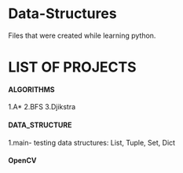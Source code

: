 # Data-Structures
Files that were created while learning python.

# LIST OF PROJECTS

#### ALGORITHMS

1.A*
2.BFS
3.Djikstra

#### DATA_STRUCTURE

1.main- testing data structures: List, Tuple, Set, Dict

#### OpenCV
